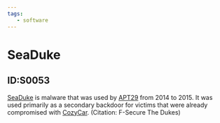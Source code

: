 ```yaml
---
tags:
   - software
---
```

# SeaDuke
## ID:S0053
[SeaDuke](/mitre/software/S0053) is malware that was used by [APT29](/mitre/groups/G0016) from 2014 to 2015. It was used primarily as a secondary backdoor for victims that were already compromised with [CozyCar](/mitre/software/S0046). (Citation: F-Secure The Dukes)
